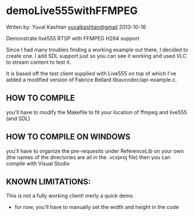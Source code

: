 demoLive555withFFMPEG
=====================
Writen by: Yuval Kashtan <yuvalkashtan@gmail>
2013-10-16

Demonstrate live555 RTSP with FFMPEG H264 support

Since I had many troubles finding a working example out there, I decided to create one.
I add SDL support just so you can see it working and used VLC to stream content to test it.

It is based off the test client supplied with Live555 on top of which I've added a modified version of Fabrice Bellard libavcodec/api-example.c.

HOW TO COMPILE
-----------------
you'll have to modify the Makefile to fit your location of ffmpeg and live555 (and SDL)

HOW TO COMPILE ON WINDOWS
--------------------------
you'll have to organize the pre-requesits under ReferenceLib on your own (the names of the directories are all in the .vcxproj file)
then you can compile with Visual Studio

KNOWN LIMITATIONS:
-------------------
This is not a fully working client!
merly a quick demo 

- for now, you'll have to manually set the width and height in the code

